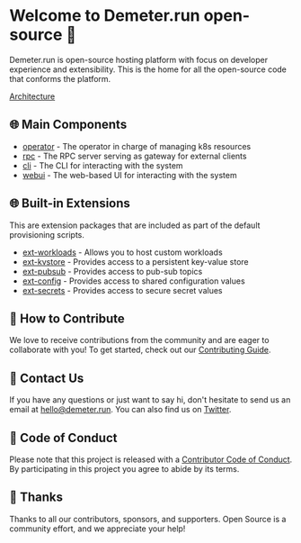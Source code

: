 # Welcome to Demeter.run open-source 👋

Demeter.run is open-source hosting platform with focus on developer experience and extensibility. This is the home for all the open-source code that conforms the platform. 

[Architecture](https://github.com/demeter-run/architecture)

## 🌐 Main Components

- [operator](https://github.com/demeter-run/operator) - The operator in charge of managing k8s resources
- [rpc](https://github.com/demeter-run/rpc) - The RPC server serving as gateway for external clients
- [cli](https://github.com/demeter-run/cli) - The CLI for interacting with the system
- [webui](https://github.com/demeter-run/webui) - The web-based UI for interacting with the system

## 🌐 Built-in Extensions

This are extension packages that are included as part of the default provisioning scripts.

- [ext-workloads](https://github.com/demeter-run/workloads) - Allows you to host custom workloads
- [ext-kvstore](https://github.com/demeter-run/kvstore) - Provides access to a persistent key-value store
- [ext-pubsub](https://github.com/demeter-run/pubsub) - Provides access to pub-sub topics
- [ext-config](https://github.com/demeter-run/webui) - Provides access to shared configuration values
- [ext-secrets](https://github.com/demeter-run/webui) - Provides access to secure secret values

## 🤝 How to Contribute

We love to receive contributions from the community and are eager to collaborate with you! To get started, check out our [Contributing Guide](https://github.com/demeter-run/.github/CONTRIBUTING.md).

## 📝 Contact Us

If you have any questions or just want to say hi, don't hesitate to send us an email at [hello@demeter.run](mailto:hello@demeter.run). You can also find us on [Twitter](https://twitter.com/DemeterRun).

## 📜 Code of Conduct

Please note that this project is released with a [Contributor Code of Conduct](https://github.com/demeter-run/.github/CODE_OF_CONDUCT.md). By participating in this project you agree to abide by its terms.

## 🎉 Thanks

Thanks to all our contributors, sponsors, and supporters. Open Source is a community effort, and we appreciate your help!
